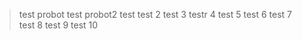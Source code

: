 > test probot 
> test probot2 test test 2 test 3 testr 4 test 5 test 6 test 7 test 8 test 9 test 10

